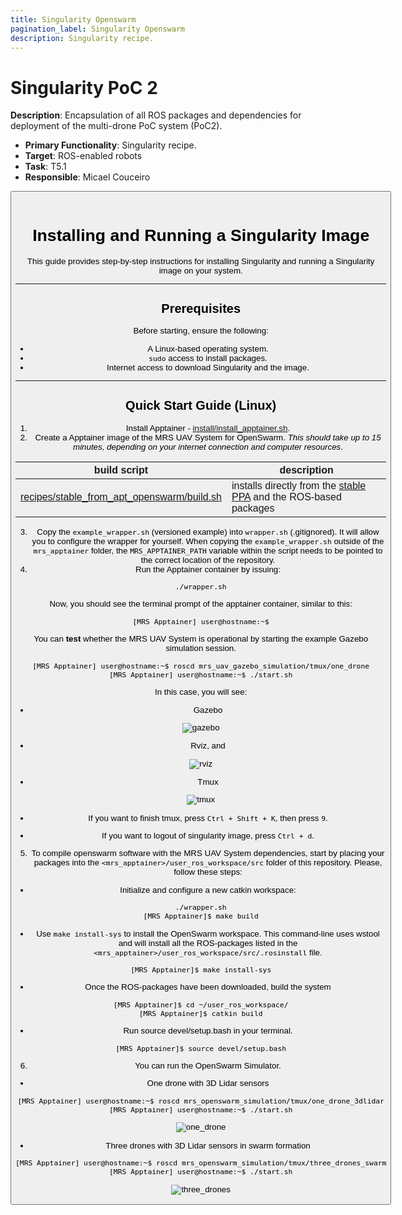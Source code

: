 ```yaml
---
title: Singularity Openswarm
pagination_label: Singularity Openswarm
description: Singularity recipe.
---
```


# Singularity PoC 2

**Description**: Encapsulation of all ROS packages and dependencies for deployment of the multi-drone PoC system (PoC2).

* **Primary Functionality**: Singularity recipe.
* **Target**: ROS-enabled robots
* **Task**: T5.1
* **Responsible**: Micael Couceiro

<Button label="🔗 openswarm-eu/singularity_openswarm repository" link="https://github.com/openswarm-eu/singularity_openswarm" block /><br />

# Installing and Running a Singularity Image

This guide provides step-by-step instructions for installing Singularity and running a Singularity image on your system.

---

## Prerequisites

Before starting, ensure the following:
- A Linux-based operating system.
- `sudo` access to install packages.
- Internet access to download Singularity and the image.

---
## Quick Start Guide (Linux)

1. Install Apptainer - [install/install_apptainer.sh](./install/install_apptainer.sh).
2. Create a Apptainer image of the MRS UAV System for OpenSwarm. _This should take up to 15 minutes, depending on your internet connection and computer resources_.

| **build script**                                                           | **description**                                                                         |
|----------------------------------------------------------------------------|-----------------------------------------------------------------------------------------|
| [recipes/stable_from_apt_openswarm/build.sh](recipes/stable_from_apt/build.sh)       | installs directly from the [stable PPA](https://github.com/ctu-mrs/ppa-stable) and the ROS-based packages          |

3. Copy the `example_wrapper.sh` (versioned example) into `wrapper.sh` (.gitignored). It will allow you to configure the wrapper for yourself. When copying the `example_wrapper.sh` outside of the `mrs_apptainer` folder, the `MRS_APPTAINER_PATH` variable within the script needs to be pointed to the correct location of the repository.
5. Run the Apptainer container by issuing:
```bash
./wrapper.sh
```

Now, you should see the terminal prompt of the apptainer container, similar to this:
```bash
[MRS Apptainer] user@hostname:~$
```

You can **test** whether the MRS UAV System is operational by starting the example Gazebo simulation session.
```bash
[MRS Apptainer] user@hostname:~$ roscd mrs_uav_gazebo_simulation/tmux/one_drone
[MRS Apptainer] user@hostname:~$ ./start.sh
```

In this case, you will see:

- Gazebo 

![gazebo](img/singularity_example_gazebo.png)

- Rviz, and

![rviz](img/singularity_example_rviz.png)

- Tmux

![tmux](img/singularity_example_tmux.png)

- If you want to finish tmux, press `Ctrl + Shift + K`, then press `9`.

- If you want to logout of singularity image, press `Ctrl + d`.

5. To compile openswarm software with the MRS UAV System dependencies, start by placing your packages into the `<mrs_apptainer>/user_ros_workspace/src` folder of this repository. Please, follow these steps:

- Initialize and configure a new catkin workspace:
```bash
./wrapper.sh
[MRS Apptainer]$ make build
```
- Use `make install-sys` to install the OpenSwarm workspace. This command-line uses wstool and will install all the ROS-packages listed in the `<mrs_apptainer>/user_ros_workspace/src/.rosinstall` file.
```bash
[MRS Apptainer]$ make install-sys
```
- Once the ROS-packages have been downloaded, build the system
```bash
[MRS Apptainer]$ cd ~/user_ros_workspace/
[MRS Apptainer]$ catkin build
```
- Run source devel/setup.bash in your terminal.
```bash
[MRS Apptainer]$ source devel/setup.bash
```

6. You can run the OpenSwarm Simulator.
- One drone with 3D Lidar sensors
```bash
[MRS Apptainer] user@hostname:~$ roscd mrs_openswarm_simulation/tmux/one_drone_3dlidar
[MRS Apptainer] user@hostname:~$ ./start.sh
```
![one_drone](img/singularity_example_one.png)

- Three drones with 3D Lidar sensors in swarm formation
```bash
[MRS Apptainer] user@hostname:~$ roscd mrs_openswarm_simulation/tmux/three_drones_swarm
[MRS Apptainer] user@hostname:~$ ./start.sh
```
![three_drones](img/singularity_example_three_swarm.png)